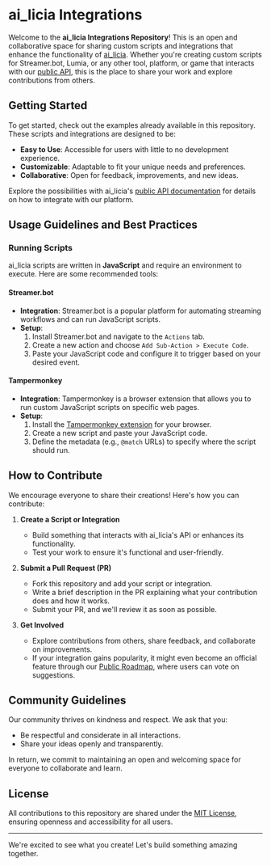 # ai_licia Integrations

Welcome to the **ai_licia Integrations Repository**! This is an open and collaborative space for sharing custom scripts and integrations that enhance the functionality of [ai_licia](https://www.getailicia.com/). Whether you're creating custom scripts for Streamer.bot, Lumia, or any other tool, platform, or game that interacts with our [public API](https://docs.getailicia.com/), this is the place to share your work and explore contributions from others.

## Getting Started

To get started, check out the examples already available in this repository. These scripts and integrations are designed to be:
- **Easy to Use**: Accessible for users with little to no development experience.
- **Customizable**: Adaptable to fit your unique needs and preferences.
- **Collaborative**: Open for feedback, improvements, and new ideas.

Explore the possibilities with ai_licia's [public API documentation](https://docs.getailicia.com/) for details on how to integrate with our platform.


## Usage Guidelines and Best Practices

### Running Scripts

ai_licia scripts are written in **JavaScript** and require an environment to execute. Here are some recommended tools:

#### Streamer.bot
- **Integration**: Streamer.bot is a popular platform for automating streaming workflows and can run JavaScript scripts.
- **Setup**:
    1. Install Streamer.bot and navigate to the `Actions` tab.
    2. Create a new action and choose `Add Sub-Action > Execute Code`.
    3. Paste your JavaScript code and configure it to trigger based on your desired event.

#### Tampermonkey
- **Integration**: Tampermonkey is a browser extension that allows you to run custom JavaScript scripts on specific web pages.
- **Setup**:
    1. Install the [Tampermonkey extension](https://www.tampermonkey.net/) for your browser.
    2. Create a new script and paste your JavaScript code.
    3. Define the metadata (e.g., `@match` URLs) to specify where the script should run.


## How to Contribute

We encourage everyone to share their creations! Here's how you can contribute:

1. **Create a Script or Integration**
    - Build something that interacts with ai_licia's API or enhances its functionality.
    - Test your work to ensure it's functional and user-friendly.

2. **Submit a Pull Request (PR)**
    - Fork this repository and add your script or integration.
    - Write a brief description in the PR explaining what your contribution does and how it works.
    - Submit your PR, and we'll review it as soon as possible.

3. **Get Involved**
    - Explore contributions from others, share feedback, and collaborate on improvements.
    - If your integration gains popularity, it might even become an official feature through our [Public Roadmap](https://novasquare.canny.io/), where users can vote on suggestions.

## Community Guidelines

Our community thrives on kindness and respect. We ask that you:
- Be respectful and considerate in all interactions.
- Share your ideas openly and transparently.

In return, we commit to maintaining an open and welcoming space for everyone to collaborate and learn.

## License

All contributions to this repository are shared under the [MIT License](LICENSE), ensuring openness and accessibility for all users.

---

We're excited to see what you create! Let's build something amazing together.